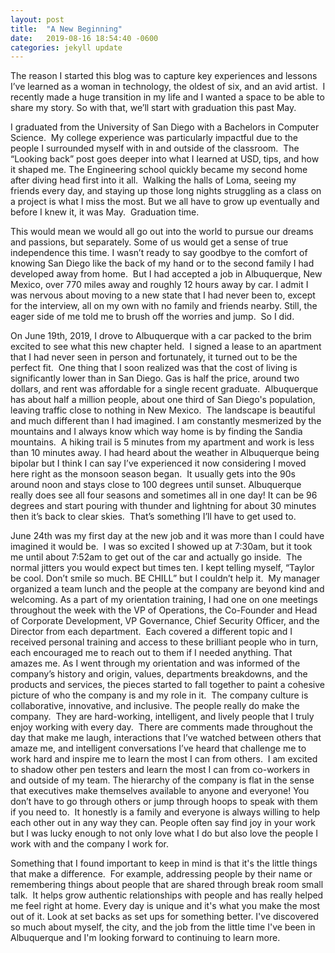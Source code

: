 ```yaml
---
layout: post
title:  "A New Beginning"
date:   2019-08-16 18:54:40 -0600
categories: jekyll update
---
```


The reason I started this blog was to capture key experiences and lessons I’ve learned as a woman in technology, the oldest of six, and an avid artist.  I recently made a huge transition in my life and I wanted a space to be able to share my story.  So with that, we’ll start with graduation this past May.

I graduated from the University of San Diego with a Bachelors in Computer Science.  My college experience was particularly impactful due to the people I surrounded myself with in and outside of the classroom.  The “Looking back” post goes deeper into what I learned at USD, tips, and how it shaped me.  The Engineering school quickly became my second home after diving head first into it all.  Walking the halls of Loma, seeing my friends every day, and staying up those long nights struggling as a class on a project is what I miss the most.  But we all have to grow up eventually and before I knew it, it was May.  Graduation time.  

This would mean we would all go out into the world to pursue our dreams and passions, but separately.  Some of us would get a sense of true independence this time.  I wasn’t ready to say goodbye to the comfort of knowing San Diego like the back of my hand or to the second family I had developed away from home.  But I had accepted a job in Albuquerque, New Mexico, over 770 miles away and roughly 12 hours away by car.  I admit I was nervous about moving to a new state that I had never been to, except for the interview, all on my own with no family and friends nearby.  Still, the eager side of me told me to brush off the worries and jump.  So I did.  

On June 19th, 2019, I drove to Albuquerque with a car packed to the brim excited to see what this new chapter held.  I signed a lease to an apartment that I had never seen in person and fortunately, it turned out to be the perfect fit.  One thing that I soon realized was that the cost of living is significantly lower than in San Diego.  Gas is half the price, around two dollars, and rent was affordable for a single recent graduate.  Albuquerque has about half a million people, about one third of San Diego's population, leaving traffic close to nothing in New Mexico.  The landscape is beautiful and much different than I had imagined.  I am constantly mesmerized by the mountains and I always know which way home is by finding the Sandia mountains.  A hiking trail is 5 minutes from my apartment and work is less than 10 minutes away.  I had heard about the weather in Albuquerque being bipolar but I think I can say I’ve experienced it now considering I moved here right as the monsoon season began.  It usually gets into the 90s around noon and stays close to 100 degrees until sunset.  Albuquerque really does see all four seasons and sometimes all in one day!  It can be 96 degrees and start pouring with thunder and lightning for about 30 minutes then it’s back to clear skies.  That’s something I’ll have to get used to.

June 24th was my first day at the new job and it was more than I could have imagined it would be.  I was so excited I showed up at 7:30am, but it took me until about 7:52am to get out of the car and actually go inside.  The normal jitters you would expect but times ten.  I kept telling myself, “Taylor be cool. Don’t smile so much. BE CHILL” but I couldn’t help it.  My manager organized a team lunch and the people at the company are beyond kind and welcoming.  As a part of my orientation training, I had one on one meetings throughout the week with the VP of Operations, the Co-Founder and Head of Corporate Development, VP Governance, Chief Security Officer, and the Director from each department.  Each covered a different topic and I received personal training and access to these brilliant people who in turn, each encouraged me to reach out to them if I needed anything.  That amazes me.  As I went through my orientation and was informed of the company’s history and origin, values, departments breakdowns, and the products and services, the pieces started to fall together to paint a cohesive picture of who the company is and my role in it.  The company culture is collaborative, innovative, and inclusive.  The people really do make the company.  They are hard-working, intelligent, and lively people that I truly enjoy working with every day.  There are comments made throughout the day that make me laugh, interactions that I’ve watched between others that amaze me, and intelligent conversations I’ve heard that challenge me to work hard and inspire me to learn the most I can from others.  I am excited to shadow other pen testers and learn the most I can from co-workers in and outside of my team.  The hierarchy of the company is flat in the sense that executives make themselves available to anyone and everyone!  You don’t have to go through others or jump through hoops to speak with them if you need to.  It honestly is a family and everyone is always willing to help each other out in any way they can.  People often say find joy in your work but I was lucky enough to not only love what I do but also love the people I work with and the company I work for.

Something that I found important to keep in mind is that it's the little things that make a difference.  For example, addressing people by their name or remembering things about people that are shared through break room small talk.  It helps grow authentic relationships with people and has really helped me feel right at home.  Every day is unique and it's what you make the most out of it.  Look at set backs as set ups for something better.  I've discovered so much about myself, the city, and the job from the little time I've been in Albuquerque and I'm looking forward to continuing to learn more.
